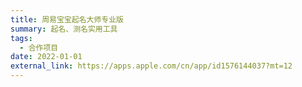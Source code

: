 ```yaml
---
title: 周易宝宝起名大师专业版
summary: 起名、测名实用工具
tags:
  - 合作项目
date: 2022-01-01
external_link: https://apps.apple.com/cn/app/id1576144037?mt=12
---
```

